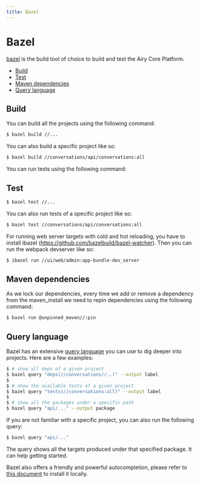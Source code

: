```yaml
---
title: Bazel
---
```


# Bazel

[bazel](https://bazel.build/) is the build tool of choice to build and test the Airy Core Platform.

- [Build](#build)
- [Test](#test)
- [Maven dependencies](#maven-dependencies)
- [Query language](#query-language)

## Build

You can build all the projects using the following command:

```sh
$ bazel build //...
```

You can also build a specific project like so:

```sh
$ bazel build //conversations/api/conversations:all
```

You can run tests using the following command:

## Test

```sh
$ bazel test //...
```

You can also run tests of a specific project like so:

```sh
$ bazel test //conversations/api/conversations:all
```

For running web server targets with cold and hot reloading, you have to
install ibazel (https://github.com/bazelbuild/bazel-watcher). Then you can run
the webpack devserver like so:

```sh
$ ibazel run //ui/web/admin:app-bundle-dev_server
```

## Maven dependencies

As we lock our dependencies, every time we add or remove a dependency from the
maven_install we need to repin dependencies using the following command:

```sh
$ bazel run @unpinned_maven//:pin
```

## Query language

Bazel has an extensive [query
language](https://docs.bazel.build/versions/master/query.html) you can use to
dig deeper into projects. Here are a few examples:

```sh
$ # show all deps of a given project
$ bazel query "deps(//conversations//..)" --output label
$
$ # show the available tests of a given project
$ bazel query "tests(//conversations:all)" --output label
$
$ # show all the packages under a specific path
$ bazel query "api/..." --output package
```

If you are not familiar with a specific project, you can also run the following
query:

```sh
$ bazel query "api/..."
```

The query shows all the targets produced under that specified package. It can
help getting started.

Bazel also offers a friendly and powerful autocompletion, please refer to [this
document](https://github.com/bazelbuild/bazel/blob/master/site/docs/completion.md)
to install it locally.
